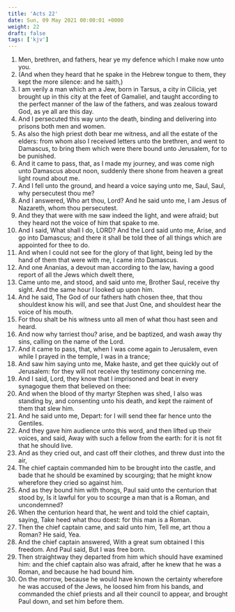 ```yaml
---
title: 'Acts 22'
date: Sun, 09 May 2021 00:00:01 +0000
weight: 22
draft: false
tags: ['kjv'] 
---
```


1. Men, brethren, and fathers, hear ye my defence which I make now unto you.
2. (And when they heard that he spake in the Hebrew tongue to them, they kept the more silence: and he saith,)
3. I am verily a man which am a Jew, born in Tarsus, a city in Cilicia, yet brought up in this city at the feet of Gamaliel, and taught according to the perfect manner of the law of the fathers, and was zealous toward God, as ye all are this day.
4. And I persecuted this way unto the death, binding and delivering into prisons both men and women.
5. As also the high priest doth bear me witness, and all the estate of the elders: from whom also I received letters unto the brethren, and went to Damascus, to bring them which were there bound unto Jerusalem, for to be punished.
6. And it came to pass, that, as I made my journey, and was come nigh unto Damascus about noon, suddenly there shone from heaven a great light round about me.
7. And I fell unto the ground, and heard a voice saying unto me, Saul, Saul, why persecutest thou me?
8. And I answered, Who art thou, Lord? And he said unto me, I am Jesus of Nazareth, whom thou persecutest.
9. And they that were with me saw indeed the light, and were afraid; but they heard not the voice of him that spake to me.
10. And I said, What shall I do, LORD? And the Lord said unto me, Arise, and go into Damascus; and there it shall be told thee of all things which are appointed for thee to do.
11. And when I could not see for the glory of that light, being led by the hand of them that were with me, I came into Damascus.
12. And one Ananias, a devout man according to the law, having a good report of all the Jews which dwelt there,
13. Came unto me, and stood, and said unto me, Brother Saul, receive thy sight. And the same hour I looked up upon him.
14. And he said, The God of our fathers hath chosen thee, that thou shouldest know his will, and see that Just One, and shouldest hear the voice of his mouth.
15. For thou shalt be his witness unto all men of what thou hast seen and heard.
16. And now why tarriest thou? arise, and be baptized, and wash away thy sins, calling on the name of the Lord.
17. And it came to pass, that, when I was come again to Jerusalem, even while I prayed in the temple, I was in a trance;
18. And saw him saying unto me, Make haste, and get thee quickly out of Jerusalem: for they will not receive thy testimony concerning me.
19. And I said, Lord, they know that I imprisoned and beat in every synagogue them that believed on thee:
20. And when the blood of thy martyr Stephen was shed, I also was standing by, and consenting unto his death, and kept the raiment of them that slew him.
21. And he said unto me, Depart: for I will send thee far hence unto the Gentiles.
22. And they gave him audience unto this word, and then lifted up their voices, and said, Away with such a fellow from the earth: for it is not fit that he should live.
23. And as they cried out, and cast off their clothes, and threw dust into the air,
24. The chief captain commanded him to be brought into the castle, and bade that he should be examined by scourging; that he might know wherefore they cried so against him.
25. And as they bound him with thongs, Paul said unto the centurion that stood by, Is it lawful for you to scourge a man that is a Roman, and uncondemned?
26. When the centurion heard that, he went and told the chief captain, saying, Take heed what thou doest: for this man is a Roman.
27. Then the chief captain came, and said unto him, Tell me, art thou a Roman? He said, Yea.
28. And the chief captain answered, With a great sum obtained I this freedom. And Paul said, But I was free born.
29. Then straightway they departed from him which should have examined him: and the chief captain also was afraid, after he knew that he was a Roman, and because he had bound him.
30. On the morrow, because he would have known the certainty wherefore he was accused of the Jews, he loosed him from his bands, and commanded the chief priests and all their council to appear, and brought Paul down, and set him before them.
